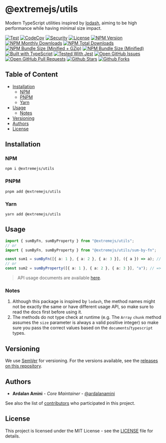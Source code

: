 # @extremejs/utils

Modern TypeScript utilities inspired by [lodash](https://lodash.com),
aiming to be high performance while having minimal size impact.

[![Test](https://github.com/extremejs/utils/actions/workflows/test.yaml/badge.svg)](https://github.com/extremejs/utils/actions/workflows/test.yaml)
[![CodeCov](https://codecov.io/gh/extremejs/utils/branch/main/graph/badge.svg?token=1TKSPJICKI)](https://codecov.io/gh/extremejs/utils)
[![Security](https://snyk.io/test/github/extremejs/utils/badge.svg)](https://snyk.io/test/github/extremejs/utils)
[![License](https://img.shields.io/github/license/extremejs/utils.svg)](https://github.com/extremejs/utils/blob/main/LICENSE)
[![NPM Version](https://img.shields.io/npm/v/@extremejs/utils.svg)](https://www.npmjs.com/package/@extremejs/utils)
[![NPM Monthly Downloads](https://img.shields.io/npm/dm/@extremejs/utils.svg)](https://www.npmjs.com/package/@extremejs/utils)
[![NPM Total Downloads](https://img.shields.io/npm/dt/@extremejs/utils.svg)](https://www.npmjs.com/package/@extremejs/utils)
[![NPM Bundle Size (Minified + GZip)](https://img.shields.io/bundlephobia/minzip/@extremejs/utils.svg)](https://bundlephobia.com/package/@extremejs/utils)
[![NPM Bundle Size (Minified)](https://img.shields.io/bundlephobia/min/@extremejs/utils.svg)](https://bundlephobia.com/package/@extremejs/utils)
[![Built with TypeScript](https://img.shields.io/npm/types/prototyped.js.svg)](https://www.typescriptlang.org)
[![Tested With Jest](https://img.shields.io/badge/tested_with-jest-99424f.svg)](https://jestjs.io)
[![Open GitHub Issues](https://img.shields.io/github/issues-raw/extremejs/utils.svg)](https://github.com/extremejs/utils/issues)
[![Open GitHub Pull Requests](https://img.shields.io/github/issues-pr-raw/extremejs/utils)](https://github.com/extremejs/utils/pulls)
[![Github Stars](https://img.shields.io/github/stars/extremejs/utils.svg?style=social&label=Stars)](https://github.com/extremejs/utils)
[![Github Forks](https://img.shields.io/github/forks/extremejs/utils.svg?style=social&label=Fork)](https://github.com/extremejs/utils)

## Table of Content

- [Installation](#installation)
  - [NPM](#npm)
  - [PNPM](#pnpm)
  - [Yarn](#yarn)
- [Usage](#usage)
  - [Notes](#notes)
- [Versioning](#versioning)
- [Authors](#authors)
- [License](#license)

## Installation

### NPM

```shell
npm i @extremejs/utils
```

### PNPM

```shell
pnpm add @extremejs/utils
```

### Yarn

```shell
yarn add @extremejs/utils
```

## Usage

```typescript
import { sumByFn, sumByProperty } from "@extremejs/utils";
// or
import { sumByFn, sumByProperty } from "@extremejs/utils/sum-by-fn";

const sum1 = sumByFn([{ a: 1 }, { a: 2 }, { a: 3 }], ({ a }) => a); // => 6
// or
const sum2 = sumByProperty([{ a: 1 }, { a: 2 }, { a: 3 }], "a"); // => 6
```

> API usage documents are available [here](https://extremejs.github.io/utils).

### Notes

1. Although this package is inspired by `lodash`,
   the method names might not be exactly the same or have different usage API,
   so make sure to read the docs first before using it.
2. The methods do not type check at runtime
   (e.g. The `Array` `chunk` method assumes the `size` parameter is always a valid positive integer)
   so make sure you pass the correct values based on the `documents`/`typescript` types.

## Versioning

We use [SemVer](http://semver.org) for versioning.
For the versions available, see the [releases on this repository](https://github.com/extremejs/utils/releases).

## Authors

- **Ardalan Amini** - _Core Maintainer_ - [@ardalanamini](https://github.com/ardalanamini)

See also the list of [contributors](https://github.com/extremejs/utils/contributors) who participated in this project.

## License

This project is licensed under the MIT License - see the [LICENSE](https://github.com/extremejs/utils/blob/main/LICENSE) file for details.

